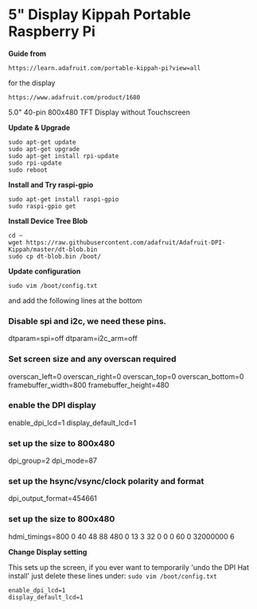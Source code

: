 # 5" Display Kippah Portable Raspberry Pi

**Guide from**

    https://learn.adafruit.com/portable-kippah-pi?view=all

for the display

    https://www.adafruit.com/product/1680

5.0" 40-pin 800x480 TFT Display without Touchscreen

**Update & Upgrade**

    sudo apt-get update
    sudo apt-get upgrade
    sudo apt-get install rpi-update
    sudo rpi-update
    sudo reboot

**Install and Try raspi-gpio**

    sudo apt-get install raspi-gpio
    sudo raspi-gpio get

**Install Device Tree Blob**

    cd ~
    wget https://raw.githubusercontent.com/adafruit/Adafruit-DPI-Kippah/master/dt-blob.bin
    sudo cp dt-blob.bin /boot/

**Update configuration**

    sudo vim /boot/config.txt

and add the following lines at the bottom

### Disable spi and i2c, we need these pins.
dtparam=spi=off
dtparam=i2c_arm=off

### Set screen size and any overscan required
overscan_left=0
overscan_right=0
overscan_top=0
overscan_bottom=0
framebuffer_width=800
framebuffer_height=480

### enable the DPI display
enable_dpi_lcd=1
display_default_lcd=1

### set up the size to 800x480
dpi_group=2
dpi_mode=87

### set up the hsync/vsync/clock polarity and format
dpi_output_format=454661

### set up the size to 800x480
hdmi_timings=800 0 40 48 88 480 0 13 3 32 0 0 0 60 0 32000000 6

**Change Display setting**

This sets up the screen, if you ever want to temporarily 'undo the DPI Hat install' just delete these lines under: `sudo vim /boot/config.txt`

    enable_dpi_lcd=1
    display_default_lcd=1

